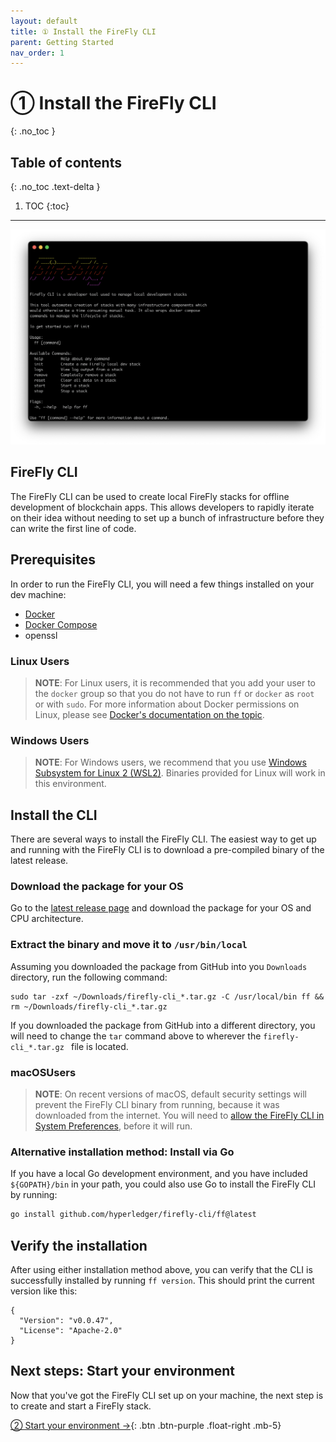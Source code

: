 ```yaml
---
layout: default
title: ① Install the FireFly CLI
parent: Getting Started
nav_order: 1
---
```


# ① Install the FireFly CLI
{: .no_toc }

## Table of contents
{: .no_toc .text-delta }

1. TOC
{:toc}

---

![FireFly CLI](../images/firefly_cli.png)

## FireFly CLI

The FireFly CLI can be used to create local FireFly stacks for offline development of blockchain apps. This allows developers to rapidly iterate on their idea without needing to set up a bunch of infrastructure before they can write the first line of code.

## Prerequisites

In order to run the FireFly CLI, you will need a few things installed on your dev machine:

- [Docker](https://www.docker.com/)
- [Docker Compose](https://docs.docker.com/compose/)
- openssl

### Linux Users
> **NOTE**: For Linux users, it is recommended that you add your user to the `docker` group so that you do not have to run `ff` or `docker` as `root` or with `sudo`. For more information about Docker permissions on Linux, please see [Docker's documentation on the topic](https://docs.docker.com/engine/install/linux-postinstall/).

### Windows Users
 > **NOTE**: For Windows users, we recommend that you use [Windows Subsystem for Linux 2 (WSL2)](https://docs.microsoft.com/en-us/windows/wsl/). Binaries provided for Linux will work in this environment.

## Install the CLI

There are several ways to install the FireFly CLI. The easiest way to get up and running with the FireFly CLI is to download a pre-compiled binary of the latest release.

### Download the package for your OS
Go to the [latest release page](https://github.com/hyperledger/firefly-cli/releases/latest) and download the package for your OS and CPU architecture.

### Extract the binary and move it to `/usr/bin/local`

Assuming you downloaded the package from GitHub into you `Downloads` directory, run the following command:

```
sudo tar -zxf ~/Downloads/firefly-cli_*.tar.gz -C /usr/local/bin ff && rm ~/Downloads/firefly-cli_*.tar.gz
```

If you downloaded the package from GitHub into a different directory, you will need to change the `tar` command above to wherever the `firefly-cli_*.tar.gz ` file is located.

### macOSUsers
 > **NOTE**: On recent versions of macOS, default security settings will prevent the FireFly CLI binary from running, because it was downloaded from the internet. You will need to [allow the FireFly CLI in System Preferences](https://github.com/hyperledger/firefly-cli/blob/main/docs/mac_help.md), before it will run.


### Alternative installation method: Install via Go

If you have a local Go development environment, and you have included `${GOPATH}/bin` in your path, you could also use Go to install the FireFly CLI by running:

```sh
go install github.com/hyperledger/firefly-cli/ff@latest
```

## Verify the installation

After using either installation method above, you can verify that the CLI is successfully installed by running `ff version`. This should print the current version like this:
```
{
  "Version": "v0.0.47",
  "License": "Apache-2.0"
}
```

## Next steps: Start your environment
Now that you've got the FireFly CLI set up on your machine, the next step is to create and start a FireFly stack.

[② Start your environment →](setup_env.md){: .btn .btn-purple .float-right .mb-5}